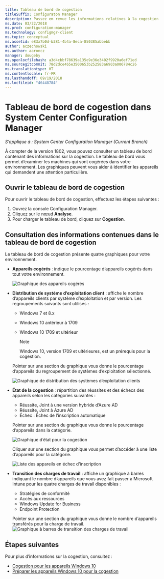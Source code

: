 ```yaml
---
title: Tableau de bord de cogestion
titleSuffix: Configuraton Manager
description: Passez en revue les informations relatives à la cogestion à l’aide du tableau de bord.
ms.date: 03/22/2018
ms.prod: configuration-manager
ms.technology: configmgr-client
ms.topic: conceptual
ms.assetid: e83a7b0d-b381-4b4a-8eca-850385abbebb
author: aczechowski
ms.author: aaroncz
manager: dougeby
ms.openlocfilehash: a3d4cbbf78639a135e9e36e3402f9920a6ef71ed
ms.sourcegitcommit: 78d2dce465e3500653b252583a6903a006784c26
ms.translationtype: HT
ms.contentlocale: fr-FR
ms.lasthandoff: 09/19/2018
ms.locfileid: "46448784"
---
```

# <a name="co-management-dashboard-in-system-center-configuration-manager"></a>Tableau de bord de cogestion dans System Center Configuration Manager
*S’applique à : System Center Configuration Manager (Current Branch)*

À compter de la version 1802, vous pouvez consulter un tableau de bord contenant des informations sur la cogestion. Le tableau de bord vous permet d’examiner les machines qui sont cogérées dans votre environnement. Les graphiques peuvent vous aider à identifier les appareils qui demandent une attention particulière.<!--1356648-->

## <a name="open-the-co-management-dashboard"></a>Ouvrir le tableau de bord de cogestion
Pour ouvrir le tableau de bord de cogestion, effectuez les étapes suivantes : 

1. Ouvrez la console Configuration Manager. 
2. Cliquez sur le nœud **Analyse**. 
3. Pour charger le tableau de bord, cliquez sur **Cogestion**.

## <a name="reviewing-information-in-the-co-management-dashboard"></a>Consultation des informations contenues dans le tableau de bord de cogestion

Le tableau de bord de cogestion présente quatre graphiques pour votre environnement. 

- **Appareils cogérés** : indique le pourcentage d’appareils cogérés dans tout votre environnement.

    ![Graphique des appareils cogérés](media\co-management-dashboard\Percent-Co-managed-graph.PNG)

- **Distribution de système d’exploitation client** : affiche le nombre d’appareils clients par système d’exploitation et par version. Les regroupements suivants sont utilisés : </br>
    - Windows 7 et 8.x
    - Windows 10 antérieur à 1709
    - Windows 10 1709 et ultérieur

         > [!NOTE] 
         > Windows 10, version 1709 et ultérieures, est un prérequis pour la cogestion.

     Pointer sur une section du graphique vous donne le pourcentage d’appareils du regroupement de systèmes d’exploitation sélectionné.

     ![Graphique de distribution des systèmes d’exploitation clients](media\co-management-dashboard\Co-management-OS-distribution-graph.PNG)

- **État de la cogestion** : répartition des réussites et des échecs des appareils selon les catégories suivantes :
    - Réussite, Joint à une version hybride d’Azure AD
    - Réussite, Joint à Azure AD
    - Échec : Échec de l’inscription automatique
    
     Pointer sur une section du graphique vous donne le pourcentage d’appareils dans la catégorie. 

     ![Graphique d’état pour la cogestion](media\co-management-dashboard\Co-management-status-graph.PNG)

     Cliquer sur une section du graphique vous permet d’accéder à une liste d’appareils pour la catégorie.
 
     ![Liste des appareils en échec d’inscription](media\co-management-dashboard\Enrollment-Failure_Device-List.PNG)


- **Transition des charges de travail** : affiche un graphique à barres indiquant le nombre d’appareils que vous avez fait passer à Microsoft Intune pour les quatre charges de travail disponibles :
    - Stratégies de conformité
    - Accès aux ressources
    - Windows Update for Business
    - Endpoint Protection

     Pointer sur une section du graphique vous donne le nombre d’appareils transférés pour la charge de travail. 
     ![Graphique à barres de transition des charges de travail](media\co-management-dashboard\Workload-Transition.PNG)


## <a name="next-steps"></a>Étapes suivantes

Pour plus d’informations sur la cogestion, consultez :
 - [Cogestion pour les appareils Windows 10](/sccm/core/clients/manage/co-management-overview)
 - [Préparer les appareils Windows 10 pour la cogestion](/sccm/core/clients/manage/co-management-prepare)

    
